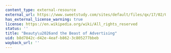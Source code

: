 ```yaml
---
content_type: external-resource
external_url: https://www.sweetstudy.com/sites/default/files/qx/17/02/05/05/kilbourne_beauty_and_the_beast_of_advertising1.pdf
has_external_license_warning: true
license: https://en.wikipedia.org/wiki/All_rights_reserved
status: ''
title: "Beauty\u2026and the Beast of Advertising"
uid: b8d7842c-d42e-4eaf-b862-3c805277bbeb
wayback_url: ''
---
```

